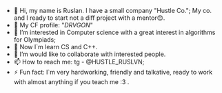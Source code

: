 - 👋 Hi, my name is Ruslan. I have a small company "Hustle Co."; My co. and I ready to start not a diff project with a mentor😊.
- 🎁 My CF profile: "_DRVGON_"
- 👀 I’m interested in Computer science with a great interest in algorithms for Olympiads;
- 🌱 Now I`m learn CS and C++.
- 💞️ I’m would like to collaborate with interested people.
- 📫 How to reach me: tg - @HUSTLE_RUSLVN;
- ⚡ Fun fact: I`m very hardworking, friendly and talkative, ready to work with almost anything if you teach me :3 .

<!---
DRVGON-rus/DRVGON-rus is a ✨ special ✨ repository because its `README.md` (this file) appears on your GitHub profile.
You can click the Preview link to take a look at your changes.
--->
